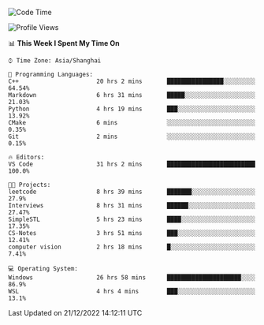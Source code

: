 <!--START_SECTION:waka-->
![Code Time](http://img.shields.io/badge/Code%20Time-495%20hrs%2028%20mins-blue)

![Profile Views](http://img.shields.io/badge/Profile%20Views-5-blue)

📊 **This Week I Spent My Time On** 

```text
⌚︎ Time Zone: Asia/Shanghai

💬 Programming Languages: 
C++                      20 hrs 2 mins       ████████████████░░░░░░░░░   64.54% 
Markdown                 6 hrs 31 mins       █████░░░░░░░░░░░░░░░░░░░░   21.03% 
Python                   4 hrs 19 mins       ███░░░░░░░░░░░░░░░░░░░░░░   13.92% 
CMake                    6 mins              ░░░░░░░░░░░░░░░░░░░░░░░░░   0.35% 
Git                      2 mins              ░░░░░░░░░░░░░░░░░░░░░░░░░   0.15%

🔥 Editors: 
VS Code                  31 hrs 2 mins       █████████████████████████   100.0%

🐱‍💻 Projects: 
leetcode                 8 hrs 39 mins       ███████░░░░░░░░░░░░░░░░░░   27.9% 
Interviews               8 hrs 31 mins       ██████░░░░░░░░░░░░░░░░░░░   27.47% 
SimpleSTL                5 hrs 23 mins       ████░░░░░░░░░░░░░░░░░░░░░   17.35% 
CS-Notes                 3 hrs 51 mins       ███░░░░░░░░░░░░░░░░░░░░░░   12.41% 
computer vision          2 hrs 18 mins       █░░░░░░░░░░░░░░░░░░░░░░░░   7.41%

💻 Operating System: 
Windows                  26 hrs 58 mins      █████████████████████░░░░   86.9% 
WSL                      4 hrs 4 mins        ███░░░░░░░░░░░░░░░░░░░░░░   13.1%

```


 Last Updated on 21/12/2022 14:12:11 UTC
<!--END_SECTION:waka-->